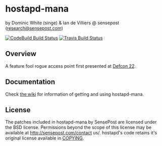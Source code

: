 hostapd-mana
============
by Dominic White (singe) & Ian de Villiers @ sensepost (research@sensepost.com)

[![CodeBuild Build Status](https://codebuild.us-east-1.amazonaws.com/badges?uuid=eyJlbmNyeXB0ZWREYXRhIjoiVTZhaGZ1elVRUkozQkpHMDJFQm83VkNtTVBOK3FaTzZtYjJGM3dUM20razNrVjMxS1hlZEFCQjNxRmIycHdRNWZsQTJVeFJnUVJyc25JRU85NStNcUY0PSIsIml2UGFyYW1ldGVyU3BlYyI6Ik15cGlYdUtZQys2SkFzYVkiLCJtYXRlcmlhbFNldFNlcmlhbCI6MX0%3D&branch=hostapd-2.6)](https://s3.amazonaws.com/sensepost-hostapd-mana/binaries/hostapd-mana-ELF-x86-64.zip)
[![Travis Build Status](https://travis-ci.org/sensepost/hostapd-mana.svg?branch=hostapd-2.6)](https://travis-ci.org/sensepost/hostapd-mana)

## Overview

A feature fool rogue access point first presented at [Defcon 22](https://www.youtube.com/watch?v=i2-jReLBSVk).

## Documentation

Check [the wiki](https://github.com/sensepost/hostapd-mana/wiki) for information of getting and using hostapd-mana.

## License

The patches included in hostapd-mana by SensePost are licensed under the BSD license. Permissions beyond the scope of this license may be available at http://sensepost.com/contact us/. hostapd's code retains it's original license available in [COPYING](https://github.com/sensepost/hostapd-mana/blob/master/COPYING).

